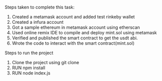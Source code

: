 Steps taken to complete this task:

1. Created a metamask account and added test rinkeby wallet
2. Created a infura account
3. Got a sample ethereum in metamask account using etherscan
4. Used online remix IDE to compile and deploy mint.sol using metamask
5. Verified and published the smart contract to get the usdt abi.
6. Wrote the code to interact with the smart contract(mint.sol)

Steps to run the project

1. Clone the project using git clone
2. RUN npm install
3. RUN node index.js
